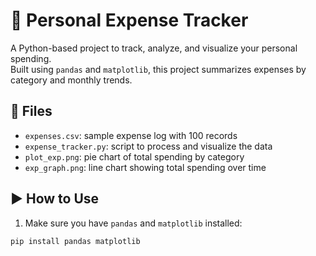 # 💸 Personal Expense Tracker

A Python-based project to track, analyze, and visualize your personal spending.  
Built using `pandas` and `matplotlib`, this project summarizes expenses by category and monthly trends.

## 📂 Files
- `expenses.csv`: sample expense log with 100 records
- `expense_tracker.py`: script to process and visualize the data
- `plot_exp.png`: pie chart of total spending by category
- `exp_graph.png`: line chart showing total spending over time

## ▶️ How to Use
1. Make sure you have `pandas` and `matplotlib` installed:
```bash
pip install pandas matplotlib
